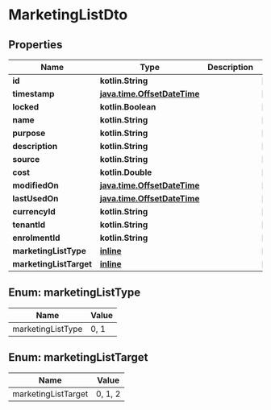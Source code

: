 
# MarketingListDto

## Properties
| Name | Type | Description | Notes |
| ------------ | ------------- | ------------- | ------------- |
| **id** | **kotlin.String** |  |  [optional] |
| **timestamp** | [**java.time.OffsetDateTime**](java.time.OffsetDateTime.md) |  |  [optional] |
| **locked** | **kotlin.Boolean** |  |  [optional] |
| **name** | **kotlin.String** |  |  [optional] |
| **purpose** | **kotlin.String** |  |  [optional] |
| **description** | **kotlin.String** |  |  [optional] |
| **source** | **kotlin.String** |  |  [optional] |
| **cost** | **kotlin.Double** |  |  [optional] |
| **modifiedOn** | [**java.time.OffsetDateTime**](java.time.OffsetDateTime.md) |  |  [optional] |
| **lastUsedOn** | [**java.time.OffsetDateTime**](java.time.OffsetDateTime.md) |  |  [optional] |
| **currencyId** | **kotlin.String** |  |  [optional] |
| **tenantId** | **kotlin.String** |  |  [optional] |
| **enrolmentId** | **kotlin.String** |  |  [optional] |
| **marketingListType** | [**inline**](#MarketingListType) |  |  [optional] |
| **marketingListTarget** | [**inline**](#MarketingListTarget) |  |  [optional] |


<a id="MarketingListType"></a>
## Enum: marketingListType
| Name | Value |
| ---- | ----- |
| marketingListType | 0, 1 |


<a id="MarketingListTarget"></a>
## Enum: marketingListTarget
| Name | Value |
| ---- | ----- |
| marketingListTarget | 0, 1, 2 |




